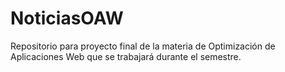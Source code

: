 # NoticiasOAW
Repositorio para proyecto final de la materia de Optimización de Aplicaciones Web que se trabajará durante el semestre.
